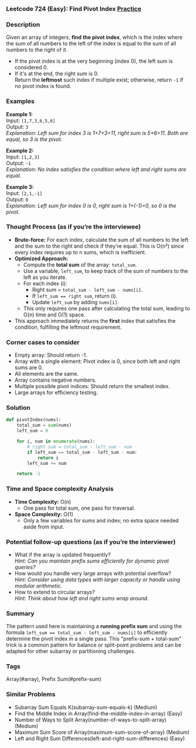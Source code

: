 ### Leetcode 724 (Easy): Find Pivot Index [Practice](https://leetcode.com/problems/find-pivot-index)

### Description  
Given an array of integers, **find the pivot index**, which is the index where the sum of all numbers to the left of the index is equal to the sum of all numbers to the right of it.  
- If the pivot index is at the very beginning (index 0), the left sum is considered 0.  
- If it's at the end, the right sum is 0.  
Return the **leftmost** such index if multiple exist; otherwise, return `-1` if no pivot index is found.

### Examples  

**Example 1:**  
Input: `[1,7,3,6,5,6]`  
Output: `3`  
*Explanation: Left sum for index 3 is 1+7+3=11, right sum is 5+6=11. Both are equal, so 3 is the pivot.*

**Example 2:**  
Input: `[1,2,3]`  
Output: `-1`  
*Explanation: No index satisfies the condition where left and right sums are equal.*

**Example 3:**  
Input: `[2,1,-1]`  
Output: `0`  
*Explanation: Left sum for index 0 is 0, right sum is 1+(-1)=0, so 0 is the pivot.*

### Thought Process (as if you’re the interviewee)  
- **Brute-force:** For each index, calculate the sum of all numbers to the left and the sum to the right and check if they're equal. This is O(n²) since every index requires up to n sums, which is inefficient.
- **Optimized Approach:**  
  - Compute the **total sum** of the array: `total_sum`.
  - Use a variable, `left_sum`, to keep track of the sum of numbers to the left as you iterate.
  - For each index \(i\):
    - Right sum = `total_sum - left_sum - nums[i]`.
    - If `left_sum == right sum`, return \(i\).
    - Update `left_sum` by adding `nums[i]`.
  - This only requires one pass after calculating the total sum, leading to O(n) time and O(1) space.
- This approach immediately returns the **first** index that satisfies the condition, fulfilling the leftmost requirement.

### Corner cases to consider  
- Empty array: Should return -1.
- Array with a single element: Pivot index is 0, since both left and right sums are 0.
- All elements are the same.
- Array contains negative numbers.
- Multiple possible pivot indices: Should return the smallest index.
- Large arrays for efficiency testing.

### Solution

```python
def pivotIndex(nums):
    total_sum = sum(nums)
    left_sum = 0

    for i, num in enumerate(nums):
        # right sum = total_sum - left_sum - num
        if left_sum == total_sum - left_sum - num:
            return i
        left_sum += num

    return -1
```

### Time and Space complexity Analysis  

- **Time Complexity:** O(n)
  - One pass for total sum, one pass for traversal.
- **Space Complexity:** O(1)
  - Only a few variables for sums and index; no extra space needed aside from input.

### Potential follow-up questions (as if you’re the interviewer)  

- What if the array is updated frequently?  
  *Hint: Can you maintain prefix sums efficiently for dynamic pivot queries?*
- How would you handle very large arrays with potential overflow?  
  *Hint: Consider using data types with larger capacity or handle using modular arithmetic.*
- How to extend to circular arrays?  
  *Hint: Think about how left and right sums wrap around.*

### Summary
The pattern used here is maintaining a **running prefix sum** and using the formula `left_sum == total_sum - left_sum - nums[i]` to efficiently determine the pivot index in a single pass. This "prefix-sum + total-sum" trick is a common pattern for balance or split-point problems and can be adapted for other subarray or partitioning challenges.

### Tags
Array(#array), Prefix Sum(#prefix-sum)

### Similar Problems
- Subarray Sum Equals K(subarray-sum-equals-k) (Medium)
- Find the Middle Index in Array(find-the-middle-index-in-array) (Easy)
- Number of Ways to Split Array(number-of-ways-to-split-array) (Medium)
- Maximum Sum Score of Array(maximum-sum-score-of-array) (Medium)
- Left and Right Sum Differences(left-and-right-sum-differences) (Easy)